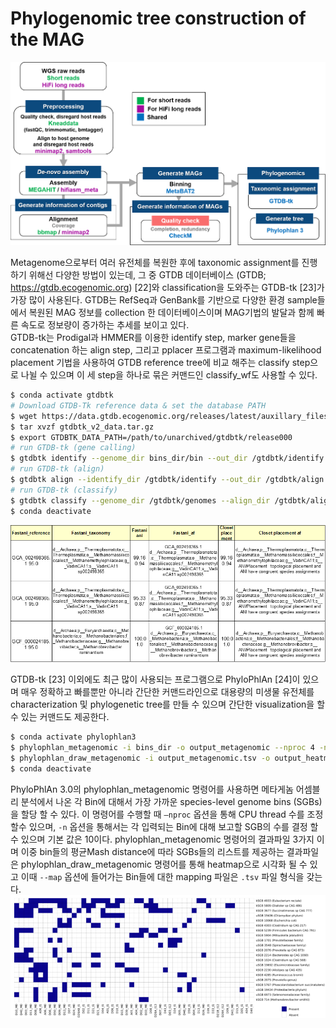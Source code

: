 ﻿# Phylogenomic tree construction of the MAG
![pipeline](https://github.com/sujin9819/MetaInsight/blob/main/SOP/MetaGenomic/img/G_11_1.png?raw=true) 

Metagenome으로부터 여러 유전체를 복원한 후에 taxonomic assignment를 진행하기 위해선 다양한 방법이 있는데, 그 중 GTDB 데이터베이스 (GTDB; https://gtdb.ecogenomic.org) [22]와 classification을 도와주는 GTDB-tk [23]가 가장 많이 사용된다.
GTDB는 RefSeq과 GenBank를 기반으로 다양한 환경 sample들에서 복원된 MAG 정보를 collection 한 데이터베이스이며 MAG기법의 발달과 함께 빠른 속도로 정보량이 증가하는 추세를 보이고 있다.  
GTDB-tk는 Prodigal과 HMMER를 이용한 identify step, marker gene들을 concatenation 하는 align step, 그리고 pplacer 프로그램과 maximum-likelihood placement 기법을 사용하여 GTDB reference tree에 비교 해주는 classify step으로 나뉠 수 있으며 이 세 step을 하나로 묶은 커맨드인 classify_wf도 사용할 수 있다. 


```bash
$ conda activate gtdbtk
# Download GTDB-Tk reference data & set the database PATH
$ wget https://data.gtdb.ecogenomic.org/releases/latest/auxillary_files/gtdbtk_v2_data.tar.gz
$ tar xvzf gtdbtk_v2_data.tar.gz
$ export GTDBTK_DATA_PATH=/path/to/unarchived/gtdbtk/release000
# run GTDB-tk (gene calling)
$ gtdbtk identify --genome_dir bins_dir/bin --out_dir /gtdbtk/identify --extension fa --cpus 2
# run GTDB-tk (align)
$ gtdbtk align --identify_dir /gtdbtk/identify --out_dir /gtdbtk/align --cpus 2
# run GTDB-tk (classify)
$ gtdbtk classify --genome_dir /gtdbtk/genomes --align_dir /gtdbtk/align --out_dir /gtdbtk/classify -x fa --cpus 2
$ conda deactivate
```

![gtdb_results](https://github.com/sujin9819/MetaInsight/blob/main/SOP/MetaGenomic/img/G_11_2.png?raw=true)

GTDB-tk [23] 이외에도 최근 많이 사용되는 프로그램으로 PhyloPhlAn [24]이 있으며 매우 정확하고 빠를뿐만 아니라 간단한 커맨드라인으로 대용량의 미생물 유전체를 characterization 및 phylogenetic tree를 만들 수 있으며 간단한 visualization을 할 수 있는 커맨드도 제공한다. 

```bash
$ conda activate phylophlan3
$ phylophlan_metagenomic -i bins_dir -o output_metagenomic --nproc 4 -n 1 -d SGB.Jan19 --verbose 2>&1
$ phylophlan_draw_metagenomic -i output_metagenomic.tsv -o output_heatmap --map bin2meta.tsv --top 20 --verbose 2>&1
$ conda deactivate
```
PhyloPhlAn 3.0의 phylophlan_metagenomic 명령어를 사용하면 메타게놈 어셈블리 분석에서 나온 각 Bin에 대해서 가장 가까운 species-level genome bins (SGBs)을 할당 할 수 있다.
이 명령어를 수행할 때 `–nproc` 옵션을 통해 CPU thread 수를 조정할수 있으며, `-n` 옵션을 통해서는 각 입력되는 Bin에 대해 보고할 SGB의 수를 결정 할 수 있으며 기본 값은 10이다.
phylophlan_metagenomic 명령어의 결과파일 3가지 이며 이중 bin들의 평균Mash distance에 따라 SGBs들의 리스트를 제공하는 결과파일은 phylophlan_draw_metagenomic 명령어를 통해 heatmap으로 시각화 될 수 있고 이때 `--map` 옵션에 들어가는 Bin들에 대한 mapping 파일은 `.tsv` 파일 형식을 갖는다.
![phylophlan_results](https://github.com/sujin9819/MetaInsight/blob/main/SOP/MetaGenomic/img/G_11_3.png?raw=true)
